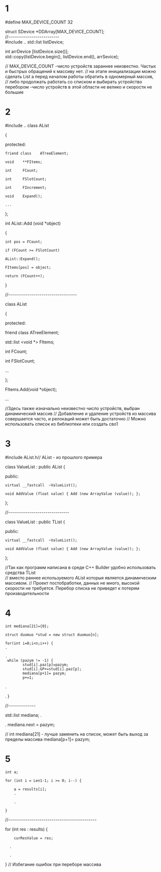 # 1
#define MAX_DEVICE_COUNT    32

struct  SDevice *DDArray[MAX_DEVICE_COUNT];  
//--------------------------  
#include <list>
..
    std::list<int> listDevice;
    
int arrDevice [listDevice.size()];  
std::copy(listDevice.begin(), listDevice.end(), arrSevice);
  
// MAX_DEVICE_COUNT -число устройств зараннее неизвестно. Частых и быстрых обращений к массиву нет.
// на этапе инициализации можно сделать List а перед началом работы обратить в одномерный массив,   
// либо продолжать работать со списком и выбирать устройство перебором -число устройств в этой области не велико и скорости не большие  

# 2 
#include <list>
..
class	AList

{

protected:

    friend class    ATreeElement;  

    void	**FItems;

    int	    FCount;
    
    int	    FSlotCount;
    
    int  	FIncrement;

    void	Expand();
 
    ...

};

int	AList::Add (void *object)

{

    int pos = FCount;

    if (FCount >= FSlotCount)
 
    AList::Expand();

    FItems[pos] = object;

    return (FCount++);
    
}

//-----------------------------------
 
class	AList

{

protected:

friend class    ATreeElement;  

 std::list <void *> FItems;

  int	    FCount;
  
  int	    FSlotCount;

...

};

FItems.Add(void *object); 

...

//Здесь также изначально неизвестно число устройств, выбран динамический массив 
// Добавление и удаление устройств из массива совершается часто, и релокаций может быть достаточно
// Можно использовать список из библиотеки или создать сво1

# 3
#include AList.h// AList - из прошлого примера

class   ValueList  : public AList
{

public:

    virtual __fastcall  ~ValueList();

    void AddValue (float value) { Add (new ArrayValue (value)); };
};

//-------------------------------

class   ValueList  : public TList
{

public:

    virtual __fastcall  ~ValueList();

    void AddValue (float value) { Add (new ArrayValue (value)); };
};

//Так как программ написана в среде С++ Builder удобно использовать средства TList  
// вместо раннее используемого AList которыя является динамическим массивом. 
// Проект постобработки, данных не много, высокой скорости не требуется. Перебор списка не приведет к потерям производительности


# 4
    int mediana[21]={0};
    
    struct duomuo *stud = new struct duomuo[n];
    
    for(int i=0;i<n;i++) {
    .
    
    .  
     while (pazym != -1) {  
            stud[i].paz[p]=pazym;  
            stud[i].GP+=stud[i].paz[p];  
            mediana[p+1]= pazym;  
            p+=1;  
   .
   
   .
   }  

//--------------

   std::list<int> mediana;
   .
   
   .
   mediana.next = pazym;

   
//   int mediana[21] - лучше заменить на список, может быть выход за пределы массива mediana[p+1]= pazym;

# 5
    int a;
         
    for (int i = Len1-1; i >= 0; i--) {
    
        a = results[i];
        .
        
        .

    }
   //--------------------------------------------- 
   

   for (int res : results) {
   
        curResValue = res;
      
      .
      
      .
      
   } 
   // Избегание ошибок при переборе массива
   
